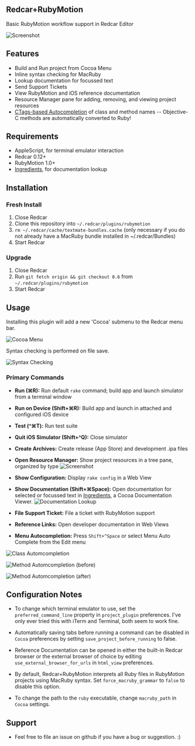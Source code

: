 Redcar+RubyMotion
-----------------

Basic RubyMotion workflow support in Redcar Editor

![Screenshot](https://github.com/kattrali/redcar-rubymotion/raw/master/docs/redcar-rubymotion.jpg)

## Features

- Build and Run project from Cocoa Menu
- Inline syntax checking for MacRuby
- Lookup documentation for focussed text
- Send Support Tickets
- View RubyMotion and iOS reference documentation
- Resource Manager pane for adding, removing, and viewing project resources
- [CTags-based Autocompletion](http://www.screencast.com/t/CGNWXexiRCvB) of class and method names -- Objective-C methods are automatically converted to Ruby!

## Requirements

- AppleScript, for terminal emulator interaction
- Redcar 0.12+
- RubyMotion 1.0+
- [Ingredients](http://fileability.net/ingredients/), for documentation lookup

## Installation

### Fresh Install

1. Close Redcar
2. Clone this repository into `~/.redcar/plugins/rubymotion`
3. `rm ~/.redcar/cache/textmate-bundles.cache` (only necessary if you do not already have a MacRuby bundle installed in ~/.redcar/Bundles)
4. Start Redcar

### Upgrade

1. Close Redcar
2. Run `git fetch origin && git checkout 0.6` from `~/.redcar/plugins/rubymotion`
3. Start Redcar

## Usage

Installing this plugin will add a new 'Cocoa' submenu to the Redcar menu bar.

![Cocoa Menu](https://github.com/kattrali/redcar-rubymotion/raw/master/docs/Menubar.png)

Syntax checking is performed on file save.

![Syntax Checking](https://github.com/kattrali/redcar-rubymotion/raw/master/docs/syntax-checking.png)

### Primary Commands

- **Run (⌘R):** Run default `rake` command; build app and launch simulator from a terminal window

- **Run on Device (Shift+⌘R):** Build app and launch in attached and configured iOS device

- **Test (^⌘T):** Run test suite
- **Quit iOS Simulator (Shift+^Q):** Close simulator
- **Create Archives:** Create release (App Store) and development .ipa files
- **Open Resource Manager:** Show project resources in a tree pane, organized by type
![Screenshot](https://github.com/kattrali/redcar-rubymotion/raw/master/docs/resources.png)
- **Show Configuration:** Display `rake config` in a Web View
- **Show Documentation (Shift+⌘Space):** Open documentation for selected or focussed text in [Ingredients](http://fileability.net/ingredients/), a Cocoa Documentation Viewer.
![Documentation Lookup](https://github.com/kattrali/redcar-rubymotion/raw/master/docs/documentation-lookup.png)
- **File Support Ticket:** File a ticket with RubyMotion support
- **Reference Links:** Open developer documentation in Web Views
- **Menu Autocompletion:** Press `Shift+^Space` or select Menu Auto Complete from the Edit menu

![Class Automcompletion](https://github.com/kattrali/redcar-rubymotion/raw/master/docs/class-autocompletion.png)

![Method Automcompletion (before)](https://github.com/kattrali/redcar-rubymotion/raw/master/docs/method-autocompletion-before.png)

![Method Automcompletion (after)](https://github.com/kattrali/redcar-rubymotion/raw/master/docs/method-autocompletion-after.png)

## Configuration Notes

- To change which terminal emulator to use, set the `preferred_command_line` property in `project_plugin` preferences. I've only ever tried this with iTerm and Terminal, both seem to work fine.

- Automatically saving tabs before running a command can be disabled in `Cocoa` preferences by setting `save_project_before_running` to false.

- Reference Documentation can be opened in either the built-in Redcar browser or the external browser of choice by editing `use_external_browser_for_urls` in `html_view` preferences.

- By default, Redcar+RubyMotion interprets all Ruby files in RubyMotion projects using MacRuby syntax. Set `force_macruby_grammar` to `false` to disable this option.

- To change the path to the `ruby` executable, change `macruby_path` in `Cocoa` settings.

## Support

- Feel free to file an issue on github if you have a bug or suggestion. :)